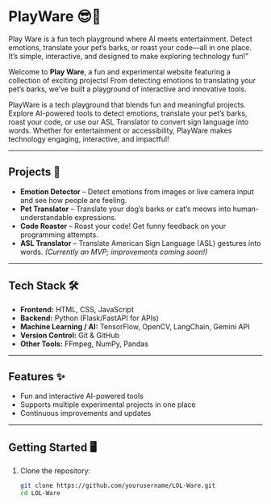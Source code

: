# PlayWare 😎🎉


Play Ware is a fun tech playground where AI meets entertainment. Detect emotions, translate your pet’s barks, or roast your code—all in one place. It’s simple, interactive, and designed to make exploring technology fun!"

Welcome to **Play Ware**, a fun and experimental website featuring a collection of exciting projects! From detecting emotions to translating your pet’s barks, we’ve built a playground of interactive and innovative tools.

PlayWare is a tech playground that blends fun and meaningful projects. Explore AI-powered tools to detect emotions, translate your pet’s barks, roast your code, or use our ASL Translator to convert sign language into words. Whether for entertainment or accessibility, PlayWare makes technology engaging, interactive, and impactful!

---

## Projects 🚀

- **Emotion Detector** – Detect emotions from images or live camera input and see how people are feeling.  
- **Pet Translator** – Translate your dog’s barks or cat’s meows into human-understandable expressions.  
- **Code Roaster** – Roast your code! Get funny feedback on your programming attempts.  
- **ASL Translator** – Translate American Sign Language (ASL) gestures into words. *(Currently an MVP; improvements coming soon!)*

---

## Tech Stack 🛠️

- **Frontend:** HTML, CSS, JavaScript  
- **Backend:** Python (Flask/FastAPI for APIs)  
- **Machine Learning / AI:** TensorFlow, OpenCV, LangChain, Gemini API  
- **Version Control:** Git & GitHub  
- **Other Tools:** FFmpeg, NumPy, Pandas

---

## Features ✨

- Fun and interactive AI-powered tools   
- Supports multiple experimental projects in one place  
- Continuous improvements and updates

---

## Getting Started 🖥️

1. Clone the repository:  
   ```bash
   git clone https://github.com/yourusername/LOL-Ware.git
   cd LOL-Ware
   ```
